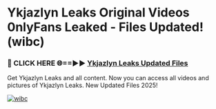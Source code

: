# Ykjazlyn Leaks Original Videos 0nlyFans Leaked - Files Updated! (wibc)

<h3>🔴 CLICK HERE 🌐==►► <a href="https://tinyurl.com/brd5kh86" rel="nofollow">Ykjazlyn Leaks Updated Files</a></h3>

Get Ykjazlyn Leaks and all content. Now you can access all videos and pictures of Ykjazlyn Leaks. New Updated Files 2025!

[![wibc](https://i.imgur.com/K7sEzmb.gif)](https://tinyurl.com/brd5kh86)
